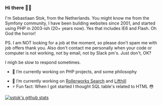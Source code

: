 ### Hi there 👋🏼

I'm Sebastiaan Stok, from the Netherlands. You might know me from the Symfony community,
I have been building websites since 2001, and started using PHP in 2003-ish (20+ years now).
Yes that includes IE6 and Flash. Oh God the horror!

PS. I am NOT looking for a job at the moment, so please don't spam me with job offers thank you. Also don't contact me personally
when your code or computer is not working, not by email, not by Slack pm's. Just don't, OK?

I migh be slow to respond sometimes.

- 🔭 I’m currently working on PHP projects, and some philosophy 
<!-- - 🌱 I’m currently learning about self-improvement -->
- 🔭 I’m currently working on <!-- [HubKit](https://github.com/park-manager/hubkit) --> [Rollerworks Search](https://github.com/rollerworks/search) and [Lifthill](https://github.com/lifthill)
- ⚡ Fun fact: When I got started I thought SQL table's related to HTML 😳 

<!--
// FIXME Ugly comments everywhere.
-->

[![sstok's github stats](https://github-readme-stats.vercel.app/api?username=sstok)](https://github.com/sstok)
